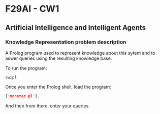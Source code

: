# F29AI - CW1

## Artificial Intelligence and Intelligent Agents

### Knowledge Representation problem description

A Prolog program used to represent knowledge about this sytem and to aswer queries using the resulting knowledge base.

To run the program:
```shell
swipl
```
Once you enter the Prolog shell, load the program:
```prolog
['monster.pl'].
```

And then from there, enter your queries.




